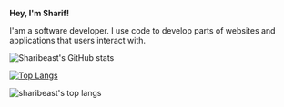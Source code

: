 **Hey, I'm Sharif!**

I'am a software developer. I use code to develop parts of websites and applications that users interact with.

![Sharibeast's GitHub stats](https://github-readme-stats.vercel.app/api?username=sharibeast&theme=dark&show_icons=true)

[![Top Langs](https://github-readme-stats.vercel.app/api/top-langs/?username=sharibeast)](https://github.com/sharibeast/github-readme-stats)

![sharibeast's top langs](https://github-readme-stats.vercel.app/api/top-langs/?username=sharibeast&card_width=445&hide=html,pug,sass&langs_count=8&layout=compact&title_color=5A67D8&icon_color=5A67D8&text_color=374151&bg_color=ffffff)
